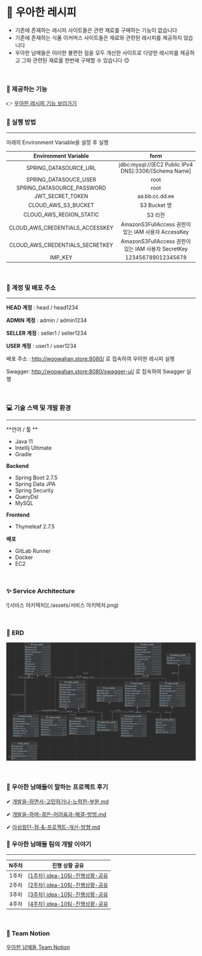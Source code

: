 # 📖 우아한 레시피

- 기존에 존재하는 레시피 사이트들은 관련 재료를 구매하는 기능이 없습니다
- 기존에 존재하는 식품 이커머스 사이트들은 재료와 관련된 레시피를 제공하지 않습니다
- 우아한 남매들은 이러한 불편한 점을 모두 개선한 사이트로 다양한 레시피를 제공하고 그와 관련된 재료를 한번에 구매할 수 있습니다 😊

<br />

### 🌱 제공하는 기능

👉 [우아한 레시피 기능 보러가기](https://www.notion.so/Front-Rreview-7eb64f2ba6344b1e90dd8a6703fddeda)



### 📢 실행 방법

---

아래의 Environment Variable을 설정 후 실행

|      Environment Variable       |                         form                          |
| :-----------------------------: | :---------------------------------------------------: |
|      SPRING_DATASOURCE_URL      | jdbc:mysql://[EC2 Public IPv4 DNS]:3306/[Schema Name] |
|      SPRING_DATASOUCE_USER      |                         root                          |
|   SPRING_DATASOURCE_PASSWORD    |                         root                          |
|        JWT_SECRET_TOKEN         |                    aa.bb.cc.dd.ee                     |
|       CLOUD_AWS_S3_BUCKET       |                     S3 Bucket 명                      |
|     CLOUD_AWS_REGION_STATIC     |                        S3 리전                        |
| CLOUD_AWS_CREDENTIALS_ACCESSKEY |  AmazonS3FullAccess 권한이 있는 IAM 사용자 AccessKey  |
| CLOUD_AWS_CREDENTIALS_SECRETKEY |  AmazonS3FullAccess 권한이 있는 IAM 사용자 SecretKey  |
|             IMP_KEY             |                  123456789012345678                   |

<br />

### 🔗 계정 및 배포 주소

----

**HEAD 계정** : head / head1234

**ADMIN 계정** : admin / admin1234

**SELLER 계정** : seller1 / seller1234

**USER 계정** : user1 / user1234

배포 주소 : http://woowahan.store:8080/ 로 접속하여 우아한 레시피 실행

Swagger: http://woowahan.store:8080/swagger-ui/ 로 접속하여 Swagger 실행

<br />

### 💻 기술 스택 및 개발 환경

---

**언어 / 툴 **

- Java 11
- Intellij Ultimate
- Gradle

**Backend**

- Spring Boot 2.7.5
- Spring Data JPA
- Spring Security
- QueryDsl
- MySQL

**Frontend**

- Thymeleaf 2.7.5

**배포**

- GitLab Runner
- Docker
- EC2

<br />

### ✨ Service Architecture

![서비스 아키텍처](./assets/서비스 아키텍처.png)

<br />

### 🧩 ERD

![ERD](./assets/ERD.png)

<br />

### 🌱 우아한 남매들이 말하는 프로젝트 후기

✔ [개발을-하면서-고민하거나-노력한-부분.md](./readme/개발을-하면서-고민하거나-노력한-부분.md)

✔  [개발을-하며-겪은-어려움과-해결-방법.md](./readme/개발을-하며-겪은-어려움과-해결-방법.md)

✔  [아쉬웠던-점-&-프로젝트-개선-방향.md](./readme/아쉬웠던-점-&-프로젝트-개선-방향.md)



### 💬 우아한 남매들 팀의 개발 이야기

---

| N주차 |                        진행 상황 공유                        |
| :---: | :----------------------------------------------------------: |
| 1주차 | [[1주차] idea-10팀-진행상황-공유](./readme/[1주차]-idea-10팀-진행상황-공유.md) |
| 2주차 | [[2주차] idea-10팀-진행상황-공유](./readme/[2주차]-idea-10팀-진행상황-공유.md) |
| 3주차 | [[3주차] idea-10팀-진행상황-공유](./readme/[3주차]-idea-10팀-진행상황-공유.md) |
| 4주차 | [[4주차] idea-10팀-진행상황-공유](./readme/[4주차]-idea-10팀-진행상황-공유.md) |

<br />

### 🌳 Team Notion

[우아한 남매들 Team Notion](https://www.notion.so/23-01-13-23-02-16-12ddd64750ad46a0b1547e64ab6fbf5c)

